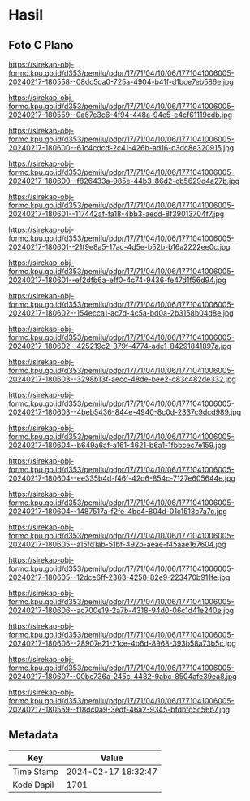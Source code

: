 # Hasil

## Foto C Plano

https://sirekap-obj-formc.kpu.go.id/d353/pemilu/pdpr/17/71/04/10/06/1771041006005-20240217-180558--08dc5ca0-725a-4904-b41f-d1bce7eb586e.jpg

https://sirekap-obj-formc.kpu.go.id/d353/pemilu/pdpr/17/71/04/10/06/1771041006005-20240217-180559--0a67e3c6-4f94-448a-94e5-e4cf61119cdb.jpg

https://sirekap-obj-formc.kpu.go.id/d353/pemilu/pdpr/17/71/04/10/06/1771041006005-20240217-180600--61c4cdcd-2c41-426b-ad16-c3dc8e320915.jpg

https://sirekap-obj-formc.kpu.go.id/d353/pemilu/pdpr/17/71/04/10/06/1771041006005-20240217-180600--f826433a-985e-44b3-86d2-cb5629d4a27b.jpg

https://sirekap-obj-formc.kpu.go.id/d353/pemilu/pdpr/17/71/04/10/06/1771041006005-20240217-180601--117442af-fa18-4bb3-aecd-8f39013704f7.jpg

https://sirekap-obj-formc.kpu.go.id/d353/pemilu/pdpr/17/71/04/10/06/1771041006005-20240217-180601--21f9e8a5-17ac-4d5e-b52b-b16a2222ee0c.jpg

https://sirekap-obj-formc.kpu.go.id/d353/pemilu/pdpr/17/71/04/10/06/1771041006005-20240217-180601--ef2dfb6a-eff0-4c74-9436-fe47d1f56d94.jpg

https://sirekap-obj-formc.kpu.go.id/d353/pemilu/pdpr/17/71/04/10/06/1771041006005-20240217-180602--154ecca1-ac7d-4c5a-bd0a-2b3158b04d8e.jpg

https://sirekap-obj-formc.kpu.go.id/d353/pemilu/pdpr/17/71/04/10/06/1771041006005-20240217-180602--425219c2-379f-4774-adc1-84291841897a.jpg

https://sirekap-obj-formc.kpu.go.id/d353/pemilu/pdpr/17/71/04/10/06/1771041006005-20240217-180603--3298b13f-aecc-48de-bee2-c83c482de332.jpg

https://sirekap-obj-formc.kpu.go.id/d353/pemilu/pdpr/17/71/04/10/06/1771041006005-20240217-180603--4beb5436-844e-4940-8c0d-2337c9dcd989.jpg

https://sirekap-obj-formc.kpu.go.id/d353/pemilu/pdpr/17/71/04/10/06/1771041006005-20240217-180604--b649a6af-a161-4621-b6a1-1fbbcec7e159.jpg

https://sirekap-obj-formc.kpu.go.id/d353/pemilu/pdpr/17/71/04/10/06/1771041006005-20240217-180604--ee335b4d-f46f-42d6-854c-7127e605644e.jpg

https://sirekap-obj-formc.kpu.go.id/d353/pemilu/pdpr/17/71/04/10/06/1771041006005-20240217-180604--1487517a-f2fe-4bc4-804d-01c1518c7a7c.jpg

https://sirekap-obj-formc.kpu.go.id/d353/pemilu/pdpr/17/71/04/10/06/1771041006005-20240217-180605--a15fd1ab-51bf-492b-aeae-f45aae167604.jpg

https://sirekap-obj-formc.kpu.go.id/d353/pemilu/pdpr/17/71/04/10/06/1771041006005-20240217-180605--12dce6ff-2363-4258-82e9-223470b911fe.jpg

https://sirekap-obj-formc.kpu.go.id/d353/pemilu/pdpr/17/71/04/10/06/1771041006005-20240217-180606--ac700e19-2a7b-4318-94d0-06c1d41e240e.jpg

https://sirekap-obj-formc.kpu.go.id/d353/pemilu/pdpr/17/71/04/10/06/1771041006005-20240217-180606--28907e21-21ce-4b6d-8968-393b58a73b5c.jpg

https://sirekap-obj-formc.kpu.go.id/d353/pemilu/pdpr/17/71/04/10/06/1771041006005-20240217-180607--00bc736a-245c-4482-9abc-8504afe39ea8.jpg

https://sirekap-obj-formc.kpu.go.id/d353/pemilu/pdpr/17/71/04/10/06/1771041006005-20240217-180559--f18dc0a9-3edf-46a2-9345-bfdbfd5c56b7.jpg


## Metadata

| Key        | Value               |
| ---------- | ------------------- |
| Time Stamp | 2024-02-17 18:32:47 |
| Kode Dapil | 1701                |



